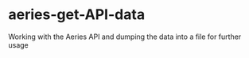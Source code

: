 # aeries-get-API-data
Working with the Aeries API and dumping the data into a file for further usage
